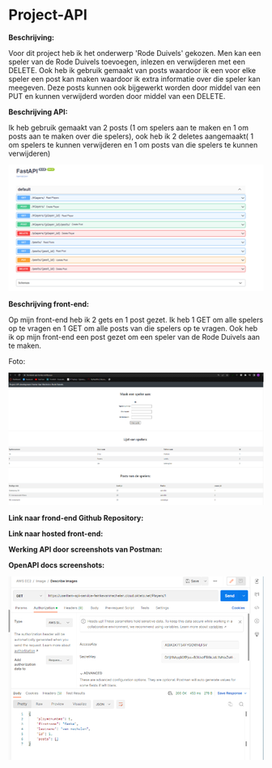 # Project-API


**Beschrijving:**

Voor dit project heb ik het onderwerp 'Rode Duivels' gekozen. Men kan een speler van de Rode Duivels toevoegen, inlezen en verwijderen met een DELETE. Ook heb ik gebruik gemaakt van posts waardoor ik een voor elke speler een post kan maken waardoor ik extra informatie over die speler kan meegeven. Deze posts kunnen ook bijgewerkt worden door middel van een PUT en kunnen verwijderd worden door middel van een DELETE.



**Beschrijving API:**

Ik heb gebruik gemaakt van 2 posts (1 om spelers aan te maken en 1 om posts aan te maken over die spelers), ook heb ik 2 deletes aangemaakt( 1 om spelers te kunnen verwijderen en 1 om posts van die spelers te kunnen verwijderen)

![images/apiuitleg.png](images/apiuitleg.png)

**Beschrijving front-end:**

Op mijn front-end heb ik 2 gets en 1 post gezet. Ik heb 1 GET om alle spelers op te vragen en 1 GET om alle posts van die spelers op te vragen. Ook heb ik op mijn front-end een post gezet om een speler van de Rode Duivels aan te maken.

Foto:

![images/frontend.png](images/frontend.png)


**Link naar frond-end Github Repository:**


**Link naar hosted front-end:**


**Werking API door screenshots van Postman:**


**OpenAPI docs screenshots:**



![images/postman.png](images/postman.png)
